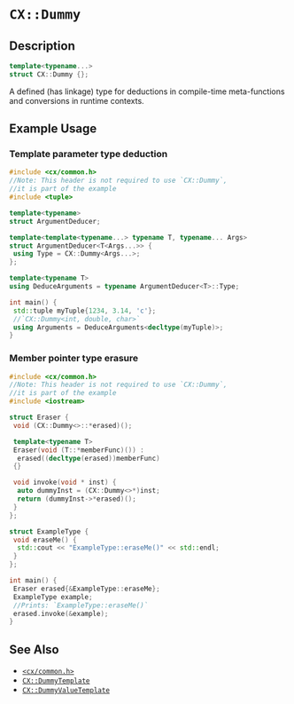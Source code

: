 # `CX::Dummy`
## Description
<area id="no-interactive-code"></area>
```c++
template<typename...>
struct CX::Dummy {};
```
A defined (has linkage) type for deductions in compile-time meta-functions
and conversions in runtime contexts.

## Example Usage
### Template parameter type deduction
```c++
#include <cx/common.h>
//Note: This header is not required to use `CX::Dummy`,
//it is part of the example
#include <tuple>

template<typename>
struct ArgumentDeducer;

template<template<typename...> typename T, typename... Args>
struct ArgumentDeducer<T<Args...>> {
 using Type = CX::Dummy<Args...>;
};

template<typename T>
using DeduceArguments = typename ArgumentDeducer<T>::Type;

int main() {
 std::tuple myTuple{1234, 3.14, 'c'};
 //`CX::Dummy<int, double, char>`
 using Arguments = DeduceArguments<decltype(myTuple)>;
}
```

### Member pointer type erasure
```c++
#include <cx/common.h>
//Note: This header is not required to use `CX::Dummy`,
//it is part of the example
#include <iostream>

struct Eraser {
 void (CX::Dummy<>::*erased)();

 template<typename T>
 Eraser(void (T::*memberFunc)()) :
  erased((decltype(erased))memberFunc)
 {}

 void invoke(void * inst) {
  auto dummyInst = (CX::Dummy<>*)inst;
  return (dummyInst->*erased)();
 }
};

struct ExampleType {
 void eraseMe() {
  std::cout << "ExampleType::eraseMe()" << std::endl;
 }
};

int main() {
 Eraser erased{&ExampleType::eraseMe};
 ExampleType example;
 //Prints: `ExampleType::eraseMe()`
 erased.invoke(&example);
}
```

## See Also
 - [`<cx/common.h>`](../cx_common_h.md)
 - [`CX::DummyTemplate`](./dummy_template.md)
 - [`CX::DummyValueTemplate`](./dummy_value_template.md)
